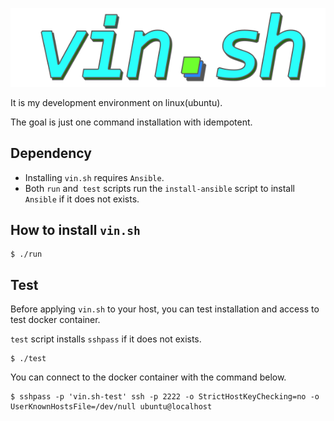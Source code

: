 <p align="center">
  <img src="https://github.com/devinjeon/vin.sh/blob/master/logo.png" alt="vin.sh logo" width="589px">
</p>


It is my development environment on linux(ubuntu).

The goal is just one command installation with idempotent.

## Dependency

* Installing `vin.sh` requires `Ansible`.
* Both `run` and` test` scripts run the `install-ansible` script to install `Ansible` if it does not exists.

## How to install `vin.sh`

```
$ ./run
```

## Test

Before applying `vin.sh` to your host, you can test installation and access to test docker container.

`test` script installs `sshpass` if it does not exists.

```
$ ./test
```

You can connect to the docker container with the command below.

```
$ sshpass -p 'vin.sh-test' ssh -p 2222 -o StrictHostKeyChecking=no -o UserKnownHostsFile=/dev/null ubuntu@localhost
```
